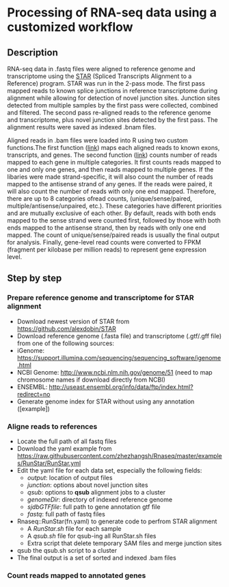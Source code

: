 # Processing of RNA-seq data using a customized workflow

## Description

RNA-seq data in .fastq files were aligned to reference genome and transcriptome using the [STAR](https://github.com/alexdobin/STAR)
(Spliced Transcripts Alignment to a Reference) program. STAR was run in the 2-pass mode. The first pass mapped reads to known splice 
junctions in reference transcriptome during alignment while allowing for detection of novel junction sites. Junction sites detected 
from multiple samples by the first pass were collected, combined and filtered. The second pass re-aligned reads to the reference genome
and transcriptome, plus novel junction sites detected by the first pass. The alignment results were saved as indexed .bnam files.

Aligned reads in .bam files were loaded into R using two custom functions.The first function ([link](https://raw.githubusercontent.com/zhezhangsh/Rnaseq/master/examples/LoadBam/LoadBamScript.yml)) maps each aligned reads to known exons, transcripts, and genes. The second function ([link](https://raw.githubusercontent.com/zhezhangsh/Rnaseq/master/R/CountRead.R)) counts number of reads mapped to each gene in multiple categories. It first counts reads mapped to one and only one genes, and then reads mapped to multiple genes. If the libaries were made strand-specific, it will also count the number of reads mapped to the antisense strand of any genes. If the reads were paired, it will also count the number of reads with only one end mapped. Therefore, there are up to 8 categories ofread counts, (unique/sense/paired, multiple/antisense/unpaired, etc.). These categories have different priorities and are mutually exclusive of each other. By default, reads with both ends mapped to the sense strand were counted first, followed by those with both ends mapped to the antisense strand, then by reads with only one end mapped. The count of unique/sense/paired reads is usually the final output for analysis. Finally, gene-level read counts were converted to FPKM (fragment per kilobase per million reads) to represent gene expression level. 

## Step by step

### Prepare reference genome and transcriptome for STAR alignment
  - Download newest version of STAR from https://github.com/alexdobin/STAR
  - Download reference genome (.fasta file) and transcriptome (.gtf/.gff file) from one of the following sources:
   - iGenome: https://support.illumina.com/sequencing/sequencing_software/igenome.html
   - NCBI Genome: http://www.ncbi.nlm.nih.gov/genome/51 (need to map chromosome names if download directly from NCBI)
   - ENSEMBL: http://useast.ensembl.org/info/data/ftp/index.html?redirect=no
  - Generate genome index for STAR without using any annotation ([example])

### Aligne reads to references
 - Locate the full path of all fastq files
 - Download the yaml example from https://raw.githubusercontent.com/zhezhangsh/Rnaseq/master/examples/RunStar/RunStar.yml
 - Edit the yaml file for each data set, especially the following fields:
   - _output_: location of output files
   - _junction_: options about novel junction sites
   - _qsub_: options to **qsub** alignment jobs to a cluster
   - _genomeDir_: directory of indexed reference genome
   - _sjdbGTFfile_: full path to gene annotation gtf file
   - _fastq_: full path of fastq files
 - Rnaseq::RunStar(fn.yaml) to generate code to perfrom STAR alignment
   - A _RunStar.sh_ file for each sample
   - A _qsub.sh_ file for qsub-ing all RunStar.sh files
   - Extra script that delete temporary SAM files and merge junction sites
 - qsub the qsub.sh script to a cluster
 - The final output is a set of sorted and indexed .bam files

### Count reads mapped to annotated genes


  
